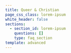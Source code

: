 ```yaml
---
title: Queer & Christian
page_css_class: lorem-ipsum
white_header: false
sections:
  - section_id: lorem-ipsum
    questions: []
    type: faq_section
template: advanced
---
```

